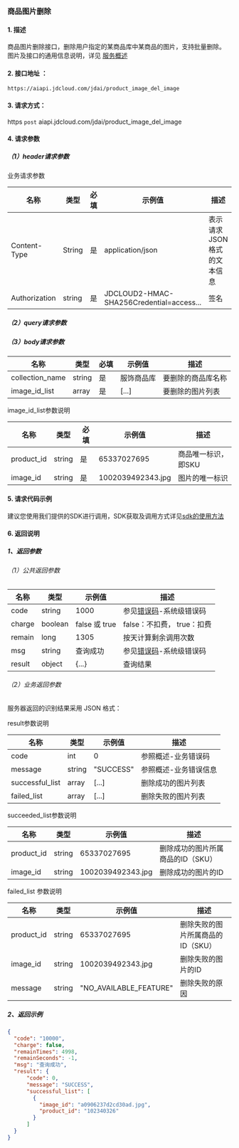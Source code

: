 ### 商品图片删除

#### 1. 描述

商品图片删除接口，删除用户指定的某商品库中某商品的图片，支持批量删除。<br>
图片及接口的通用信息说明，详见 [服务概述](api-reference.md)


#### 2. 接口地址 ：

```
https://aiapi.jdcloud.com/jdai/product_image_del_image
```

#### 3. 请求方式：

https `post` aiapi.jdcloud.com/jdai/product_image_del_image

#### 4. 请求参数

##### （1）header请求参数
业务请求参数

名称 | 类型 | 必填 | 示例值 | 描述
------|------|-----|-----|-----
Content-Type | String | 是 | application/json| 表示请求JSON格式的文本信息
Authorization | string | 是 | JDCLOUD2-HMAC-SHA256Credential=access... | 签名

##### （2）query请求参数

##### （3）body请求参数

名称 | 类型 | 必填 | 示例值 | 描述
------|-----|-----|-----|-----
collection_name | string | 是 | 服饰商品库 | 要删除的商品库名称
image_id_list | array | 是 | [...] |要删除的图片列表

image_id_list参数说明

名称 | 类型 | 必填 | 示例值 | 描述
------|-----|-----|-----|-----
product_id | string | 是 | 65337027695 | 商品唯一标识，即SKU
image_id | string | 是 | 1002039492343.jpg | 图片的唯一标识

#### 5. 请求代码示例
建议您使用我们提供的SDK进行调用，SDK获取及调用方式详见[sdk的使用方法](../Operation-Guide/Use-Sdk.md)

#### 6. 返回说明
##### 1、返回参数

###### （1）公共返回参数

名称 | 类型 | 示例值 | 描述
------|------|-----|-----
code | string | 1000 | 参见[错误码](Error-Code.md)-系统级错误码
charge | boolean | false 或 true | false：不扣费， true：扣费
remain | long | 1305 | 按天计算剩余调用次数
msg | string | 查询成功 | 参见[错误码](Error-Code.md)-系统级错误码
result | object | {...} | 查询结果


###### （2）业务返回参数
服务器返回的识别结果采用 JSON 格式：

result参数说明

名称 | 类型 | 示例值 | 描述
------|-----|-----|-----
code| int | 0 | 参照概述-业务错误码
message | string | "SUCCESS" | 参照概述-业务错误信息
successful_list | array | [...] | 删除成功的图片列表
failed_list | array | [...] | 删除失败的图片列表

succeeded_list参数说明

名称 | 类型 | 示例值 | 描述
------|-----|-----|-----
product_id | string | 65337027695 | 删除成功的图片所属商品的ID（SKU）
image_id | string | 1002039492343.jpg | 删除成功的图片的ID

failed_list 参数说明

名称 | 类型 | 示例值 | 描述
------|-----|-----|-----
product_id | string | 65337027695 | 删除失败的图片所属商品的ID（SKU）
image_id | string | 1002039492343.jpg | 删除失败的图片的ID
message | string | "NO_AVAILABLE_FEATURE" | 删除失败的原因

##### 2、返回示例

```JSON
{
  "code": "10000",
  "charge": false,
  "remainTimes": 4998,
  "remainSeconds": -1,
  "msg": "查询成功",
  "result": {
      "code": 0,
      "message": "SUCCESS",
      "successful_list": [
        {
          "image_id": "a0906237d2cd30ad.jpg",
          "product_id": "102340326"
        }
      ]
  }
}
```